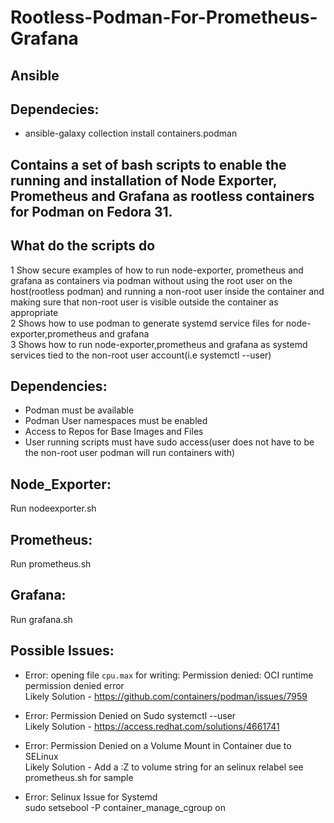 # Rootless-Podman-For-Prometheus-Grafana

## Ansible 

## Dependecies:<br/>
- ansible-galaxy collection install containers.podman

## Contains a set of bash scripts to enable the running and installation of Node Exporter, Prometheus and Grafana as rootless containers for Podman on Fedora 31.

## What do the scripts do<br/>
1 Show secure examples of how to run node-exporter, prometheus and grafana as containers via podman without using the root user on the host(rootless podman) and running a non-root user inside the container and making sure that non-root user is visible outside the container as appropriate<br/>
2 Shows how to use podman to generate systemd service files for node-exporter,prometheus and grafana<br/>
3 Shows how to run node-exporter,prometheus and grafana as systemd services tied to the non-root user account(i.e systemctl --user)<br/>

## Dependencies:<br/>
- Podman must be available
- Podman User namespaces must be enabled
- Access to Repos for Base Images and Files
- User running scripts must have sudo access(user does not have to be the non-root user podman will run containers with)




## Node_Exporter:
Run nodeexporter.sh

## Prometheus:
Run prometheus.sh

## Grafana:
Run grafana.sh<br/>


## Possible Issues: <br/>
- Error: opening file `cpu.max` for writing: Permission denied: OCI runtime permission denied error<br/>
  Likely Solution - https://github.com/containers/podman/issues/7959

- Error: Permission Denied on Sudo systemctl --user<br/>
  Likely Solution - https://access.redhat.com/solutions/4661741

- Error: Permission Denied on a Volume Mount in Container due to SELinux<br/>
  Likely Solution - Add a :Z to volume string for an selinux relabel see prometheus.sh for sample

- Error: Selinux Issue for Systemd<br/>
  sudo setsebool -P container_manage_cgroup on
  
